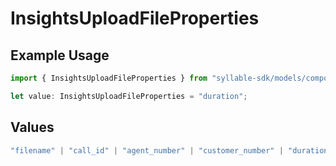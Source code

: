 # InsightsUploadFileProperties

## Example Usage

```typescript
import { InsightsUploadFileProperties } from "syllable-sdk/models/components";

let value: InsightsUploadFileProperties = "duration";
```

## Values

```typescript
"filename" | "call_id" | "agent_number" | "customer_number" | "duration" | "start_time" | "end_time" | "created_at"
```